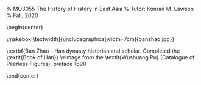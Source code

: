 % MO3055 The History of History in East Asia
% Tutor: Konrad M. Lawson
% Fall, 2020

\begin{center}

\makebox[\textwidth]{\includegraphics[width=7cm]{banzhao.jpg}}


\textbf{Ban Zhao - Han dynasty historian and scholar. Completed the \textit{Book of Han}}
\\*Image from the \textit{Wushuang Pu} (Catalogue of Peerless Figures), preface 1690

\end{center}
